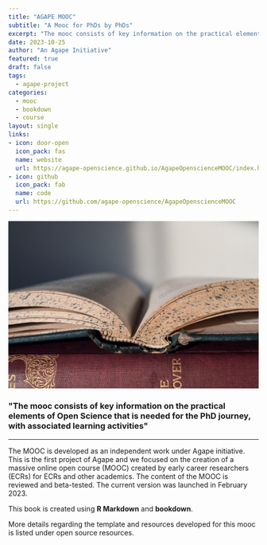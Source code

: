 ```yaml
---
title: "AGAPE MOOC"
subtitle: "A Mooc for PhDs by PhDs"
excerpt: "The mooc consists of key information on the practical elements of Open Science that is needed for the PhD journey, with associated learning activities"
date: 2023-10-25
author: "An Agape Initiative"
featured: true
draft: false
tags:
  - agape-project
categories:
  - mooc
  - bookdown
  - course
layout: single
links:
- icon: door-open
  icon_pack: fas
  name: website
  url: https://agape-openscience.github.io/AgapeOpenscienceMOOC/index.html
- icon: github
  icon_pack: fab
  name: code
  url: https://github.com/agape-openscience/AgapeOpenscienceMOOC
---
```


![Agape logo](books.png)

### "The mooc consists of key information on the practical elements of Open Science that is needed for the PhD journey, with associated learning activities"

------------------------------------------------------------------------

The MOOC is developed as an independent work under Agape initiative. This is the first project of Agape and we focused on the creation of a massive online open course (MOOC) created by early career researchers (ECRs) for ECRs and other academics. The content of the MOOC is reviewed and beta-tested. The current version was launched in February 2023.

This book is created using **R Markdown** and **bookdown**.

More details regarding the template and resources developed for this mooc is listed under open source resources.
